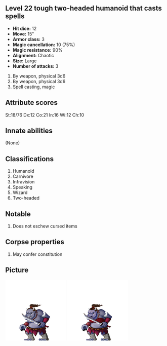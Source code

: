 ## Level 22 tough two-headed humanoid that casts spells

- **Hit dice:** 12
- **Move:** 15"
- **Armor class:** 3
- **Magic cancellation:** 10 (75%)
- **Magic resistance:** 90%
- **Alignment:** Chaotic
- **Size:** Large
- **Number of attacks:** 3
1. By weapon, physical 3d6
2. By weapon, physical 3d6
3. Spell casting, magic

## Attribute scores

St:18/76 Dx:12 Co:21 In:16 Wi:12 Ch:10

## Innate abilities

(None)

## Classifications

1. Humanoid
2. Carnivore
3. Infravision
4. Speaking
5. Wizard
6. Two-headed

## Notable

1. Does not eschew cursed items

## Corpse properties

1. May confer constitution

## Picture

![Ogre mage](https://github.com/hyvanmielenpelit/GnollHackTileSet/blob/main/Monsters/ogre_mage/ogre_mage.png) ![Ogre mage](https://github.com/hyvanmielenpelit/GnollHackTileSet/blob/main/Monsters/ogre_mage/ogre_mage_female.png)
